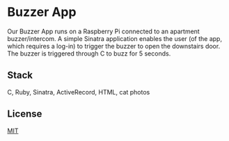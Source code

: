 # Buzzer App

Our Buzzer App runs on a Raspberry Pi connected to an apartment buzzer/intercom. A simple Sinatra application enables the user (of the app, which requires a log-in) to trigger the buzzer to open the downstairs door. The buzzer is triggered through C to buzz for 5 seconds. 

## Stack

C, Ruby, Sinatra, ActiveRecord, HTML, cat photos

## License

[MIT](LICENSE)
